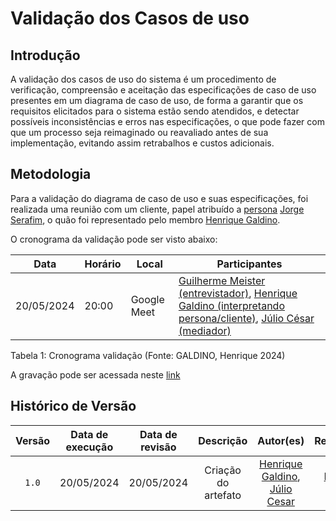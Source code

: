 # Validação dos Casos de uso

## Introdução

A validação dos casos de uso do sistema é um procedimento de verificação, compreensão e aceitação das especificações de caso de uso presentes em um diagrama de caso de uso, de forma a garantir que os requisitos elicitados para o sistema estão sendo atendidos, e detectar possíveis inconsistências e erros nas especificações, o que pode fazer com que um processo seja reimaginado ou reavaliado antes de sua implementação, evitando assim retrabalhos e custos adicionais.


## Metodologia
Para a validação do diagrama de caso de uso e suas especificações, foi realizada uma reunião com um cliente, papel atribuído a [persona](https://requisitos-de-software.github.io/2024.1-Consumidor.gov/Elicitação/Personas/) [Jorge Serafim](https://requisitos-de-software.github.io/2024.1-Consumidor.gov/Elicitação/Personas/#persona-01), o quão foi representado pelo membro [Henrique Galdino](https://github.com/hgaldino05).

O cronograma da validação pode ser visto abaixo:

| Data | Horário | Local | Participantes |
|------|---------|-------|---------------|
| 20/05/2024 | 20:00 | Google Meet |[Guilherme Meister (entrevistador)](https://github.com/gmeister18), [Henrique Galdino (interpretando persona/cliente)](https://github.com/hgaldino05), [Júlio César (mediador)](https://github.com/Julio1099)|

<div align="center">
<figcaption align="left">Tabela 1: Cronograma validação (Fonte: GALDINO, Henrique 2024)</figcaption>
</div>


A gravação pode ser acessada neste [link](https://youtu.be/1yrFuK8WFGc)
## Histórico de Versão
| Versão | Data de execução | Data de revisão |  Descrição            | Autor(es)         | Revisor(es)  |
| :------: | :----------: | :--------: | :--------------------: | :-------------: | :----------: |
| `1.0` | 20/05/2024  | 20/05/2024| Criação do artefato | [Henrique Galdino](https://github.com/hgaldino05), [Júlio Cesar](https://github.com/Julio1099)  | [Rodrigo Gontijo](https://github.com/rodrigogontijoo) |


